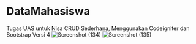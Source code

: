 # DataMahasiswa
Tugas UAS untuk Nisa CRUD Sederhana, Menggunakan Codeigniter dan Bootstrap Versi 4
![Screenshot (134)](https://user-images.githubusercontent.com/59318022/103167771-9e032a80-4860-11eb-92ad-bc1ef0d684ae.png)
![Screenshot (135)](https://user-images.githubusercontent.com/59318022/103167779-ac514680-4860-11eb-8405-434f8f05525b.png)
